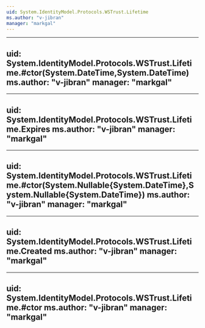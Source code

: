 ```yaml
---
uid: System.IdentityModel.Protocols.WSTrust.Lifetime
ms.author: "v-jibran"
manager: "markgal"
---
```


---
uid: System.IdentityModel.Protocols.WSTrust.Lifetime.#ctor(System.DateTime,System.DateTime)
ms.author: "v-jibran"
manager: "markgal"
---

---
uid: System.IdentityModel.Protocols.WSTrust.Lifetime.Expires
ms.author: "v-jibran"
manager: "markgal"
---

---
uid: System.IdentityModel.Protocols.WSTrust.Lifetime.#ctor(System.Nullable{System.DateTime},System.Nullable{System.DateTime})
ms.author: "v-jibran"
manager: "markgal"
---

---
uid: System.IdentityModel.Protocols.WSTrust.Lifetime.Created
ms.author: "v-jibran"
manager: "markgal"
---

---
uid: System.IdentityModel.Protocols.WSTrust.Lifetime.#ctor
ms.author: "v-jibran"
manager: "markgal"
---
